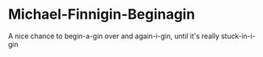 # Michael-Finnigin-Beginagin
A nice chance to begin-a-gin over and again-i-gin, until it's really stuck-in-i-gin
